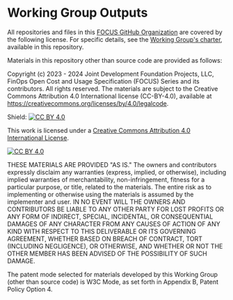 # Working Group Outputs

All repositories and files in this [FOCUS GitHub Organization](https://github.com/FinOps-Open-Cost-and-Usage-Spec) are covered by the following license. For specific details, see the [Working Group's charter](FOCUS_-_Membership_Agreement_Package_for_use.pdf), available in this repository.

Materials in this repository other than source code are provided as follows:

Copyright (c) 2023 - 2024 Joint Development Foundation Projects, LLC, FinOps Open Cost and Usage Specification (FOCUS) Series and its contributors. All rights reserved. The materials are subject to the Creative Commons Attribution 4.0 International license (CC-BY-4.0), available at https://creativecommons.org/licenses/by/4.0/legalcode.


Shield: [![CC BY 4.0][cc-by-shield]][cc-by]

This work is licensed under a
[Creative Commons Attribution 4.0 International License][cc-by].

[![CC BY 4.0][cc-by-image]][cc-by]

[cc-by]: http://creativecommons.org/licenses/by/4.0/
[cc-by-image]: https://i.creativecommons.org/l/by/4.0/88x31.png
[cc-by-shield]: https://img.shields.io/badge/License-CC%20BY%204.0-lightgrey.svg

THESE MATERIALS ARE PROVIDED "AS IS." The owners and contributors expressly
disclaim any warranties (express, implied, or otherwise), including implied
warranties of merchantability, non-infringement, fitness for a particular
purpose, or title, related to the materials. The entire risk as to
implementing or otherwise using the materials is assumed by the implementer
and user. IN NO EVENT WILL THE OWNERS AND CONTRIBUTORS BE LIABLE TO ANY
OTHER PARTY FOR LOST PROFITS OR ANY FORM OF INDIRECT, SPECIAL, INCIDENTAL, OR
CONSEQUENTIAL DAMAGES OF ANY CHARACTER FROM ANY CAUSES OF ACTION OF ANY KIND
WITH RESPECT TO THIS DELIVERABLE OR ITS GOVERNING AGREEMENT, WHETHER BASED ON
BREACH OF CONTRACT, TORT (INCLUDING NEGLIGENCE), OR OTHERWISE, AND WHETHER OR
NOT THE OTHER MEMBER HAS BEEN ADVISED OF THE POSSIBILITY OF SUCH DAMAGE.

The patent mode selected for materials developed by this Working Group (other
than source code) is W3C Mode, as set forth in Appendix B, Patent Policy Option 4.